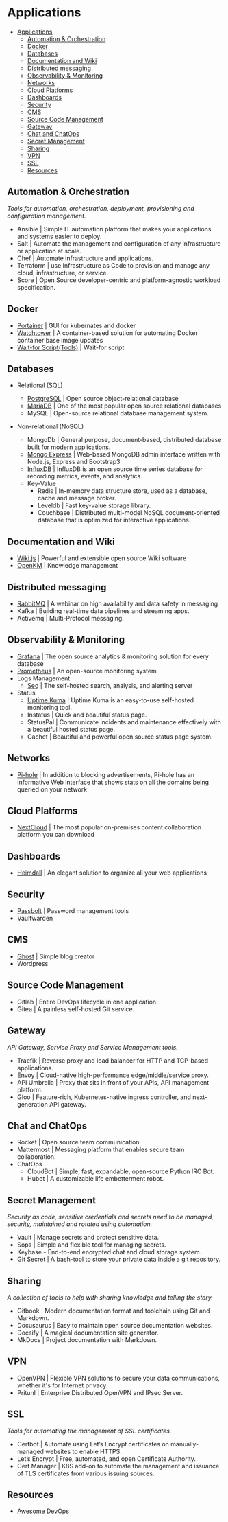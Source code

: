 # Applications

- [Applications](#applications)
  - [Automation \& Orchestration](#automation--orchestration)
  - [Docker](#docker)
  - [Databases](#databases)
  - [Documentation and Wiki](#documentation-and-wiki)
  - [Distributed messaging](#distributed-messaging)
  - [Observability \& Monitoring](#observability--monitoring)
  - [Networks](#networks)
  - [Cloud Platforms](#cloud-platforms)
  - [Dashboards](#dashboards)
  - [Security](#security)
  - [CMS](#cms)
  - [Source Code Management](#source-code-management)
  - [Gateway](#gateway)
  - [Chat and ChatOps](#chat-and-chatops)
  - [Secret Management](#secret-management)
  - [Sharing](#sharing)
  - [VPN](#vpn)
  - [SSL](#ssl)
  - [Resources](#resources)

## Automation & Orchestration

*Tools for automation, orchestration, deployment, provisioning and configuration management.*

- Ansible | Simple IT automation platform that makes your applications and systems easier to deploy.
- Salt | Automate the management and configuration of any infrastructure or application at scale.
- Chef | Automate infrastructure and applications.
- Terraform | use Infrastructure as Code to provision and manage any cloud, infrastructure, or service.
- Score | Open Source developer-centric and platform-agnostic workload specification.

## Docker

- [Portainer](portainer.md) | GUI for kubernates and docker
- [Watchtower](watchtower.md) | A container-based solution for automating Docker container base image updates
- [Wait-for Script(Tools)](wait-for.md) | Wait-for script

## Databases

- Relational (SQL)
  - [PostgreSQL](postgresql.md) | Open source object-relational database
  - [MariaDB](mariadb.md) | One of the most popular open source relational databases
  - MySQL | Open-source relational database management system.

- Non-relational (NoSQL)
  - MongoDb | General purpose, document-based, distributed database built for modern applications.
  - [Mongo Express](mongo-express.md) | Web-based MongoDB admin interface written with Node.js, Express and Bootstrap3
  - [InfluxDB](influxdb.md) | InfluxDB is an open source time series database for recording metrics, events, and analytics.
  - Key-Value
    - Redis | In-memory data structure store, used as a database, cache and message broker.
    - Leveldb | Fast key-value storage library.
    - Couchbase | Distributed multi-model NoSQL document-oriented database that is optimized for interactive applications.

## Documentation and Wiki

- [Wiki.js](wiki-js.md) | Powerful and extensible open source Wiki software
- [OpenKM](openkm-ce.md) | Knowledge management

## Distributed messaging

- [RabbitMQ](rabbitmq.md) | A webinar on high availability and data safety in messaging
- Kafka | Building real-time data pipelines and streaming apps.
- Activemq | Multi-Protocol messaging.

## Observability & Monitoring

- [Grafana](grafana.md) | The open source analytics & monitoring solution for every database
- [Prometheus](prometheus.md) | An open-source monitoring system
- Logs Management
  - [Seq](seq.md) | The self-hosted search, analysis, and alerting server
- Status
  - [Uptime Kuma](uptime-kuma.md) | Uptime Kuma is an easy-to-use self-hosted monitoring tool.
  - Instatus | Quick and beautiful status page.
  - StatusPal | Communicate incidents and maintenance effectively with a beautiful hosted status page.
  - Cachet | Beautiful and powerful open source status page system.

## Networks

- [Pi-hole](pihole.md) | In addition to blocking advertisements, Pi-hole has an informative Web interface that shows stats on all the domains being queried on your network

## Cloud Platforms

- [NextCloud](nextcloud.md) | The most popular on-premises content collaboration platform you can download

## Dashboards

- [Heimdall](heimdall.md) | An elegant solution to organize all your web applications

## Security

- [Passbolt](passbolt.md) | Password management tools
- Vaultwarden

## CMS

- [Ghost](ghost.md) | Simple blog creator
- Wordpress

## Source Code Management

- Gitlab | Entire DevOps lifecycle in one application.
- Gitea | A painless self-hosted Git service.

## Gateway

*API Gateway, Service Proxy and Service Management tools.*

- Traefik | Reverse proxy and load balancer for HTTP and TCP-based applications.
- Envoy | Cloud-native high-performance edge/middle/service proxy.
- API Umbrella | Proxy that sits in front of your APIs, API management platform.
- Gloo | Feature-rich, Kubernetes-native ingress controller, and next-generation API gateway.

## Chat and ChatOps

- Rocket | Open source team communication.
- Mattermost | Messaging platform that enables secure team collaboration.
- ChatOps
  - CloudBot | Simple, fast, expandable, open-source Python IRC Bot.
  - Hubot | A customizable life embetterment robot.

## Secret Management

*Security as code, sensitive credentials and secrets need to be managed, security, maintained and rotated using automation.*

- Vault | Manage secrets and protect sensitive data.
- Sops | Simple and flexible tool for managing secrets.
- Keybase - End-to-end encrypted chat and cloud storage system.
- Git Secret | A bash-tool to store your private data inside a git repository.

## Sharing

*A collection of tools to help with sharing knowledge and telling the story.*

- Gitbook | Modern documentation format and toolchain using Git and Markdown.
- Docusaurus | Easy to maintain open source documentation websites.
- Docsify | A magical documentation site generator.
- MkDocs | Project documentation with Markdown.

## VPN

- OpenVPN | Flexible VPN solutions to secure your data communications, whether it's for Internet privacy.
- Pritunl | Enterprise Distributed OpenVPN and IPsec Server.

## SSL

*Tools for automating the management of SSL certificates.*

- Certbot | Automate using Let’s Encrypt certificates on manually-managed websites to enable HTTPS.
- Let’s Encrypt | Free, automated, and open Certificate Authority.
- Cert Manager | K8S add-on to automate the management and issuance of TLS certificates from various issuing sources.

## Resources

- [Awesome DevOps](https://github.com/wmariuss/awesome-devops)
